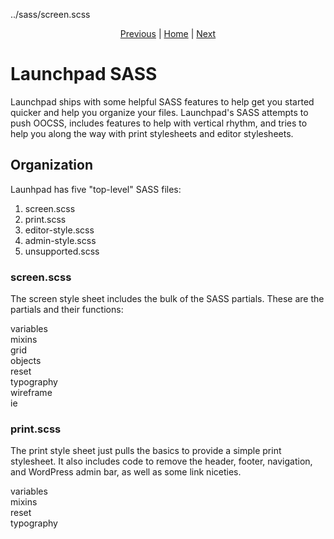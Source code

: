 ../sass/screen.scss<center>[Previous](hooks.md) | [Home](index.md) | [Next](js.md)</center>

Launchpad SASS
==============

Launchpad ships with some helpful SASS features to help get you started quicker and help you organize your files.  Launchpad's SASS attempts to push OOCSS, includes features to help with vertical rhythm, and tries to help you along the way with print stylesheets and editor stylesheets.

## Organization

Launhpad has five "top-level" SASS files:

1. screen.scss
2. print.scss
3. editor-style.scss
4. admin-style.scss
5. unsupported.scss

### screen.scss

The screen style sheet includes the bulk of the SASS partials.  These are the partials and their functions:

<dl>
	<dt>variables</dt>
	<dd></dd>
	<dt>mixins</dt>
	<dd></dd>
	<dt>grid</dt>
	<dd></dd>
	<dt>objects</dt>
	<dd></dd>
	<dt>reset</dt>
	<dd></dd>
	<dt>typography</dt>
	<dd></dd>
	<dt>wireframe</dt>
	<dd></dd>
	<dt>ie</dt>
	<dd></dd>
</dl>

### print.scss

The print style sheet just pulls the basics to provide a simple print stylesheet.  It also includes code to remove the header, footer, navigation, and WordPress admin bar, as well as some link niceties.

<dl>
	<dt>variables</dt>
	<dd></dd>
	<dt>mixins</dt>
	<dd></dd>
	<dt>reset</dt>
	<dd></dd>
	<dt>typography</dt>
	<dd></dd>
</dl>